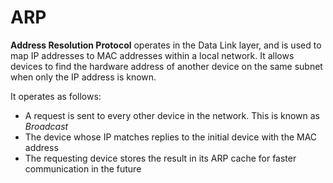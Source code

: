 # ARP

**Address Resolution Protocol** operates in the Data Link layer, and is used to map IP addresses to MAC addresses within a local network. It allows devices to find the hardware address of another device on the same subnet when only the IP address is known.

&#x20;It operates as follows:

* A request is sent to every other device in the network. This is known as _Broadcast_
* The device whose IP matches replies to the initial device with the MAC address
* The requesting device stores the result in its ARP cache for faster communication in the future
